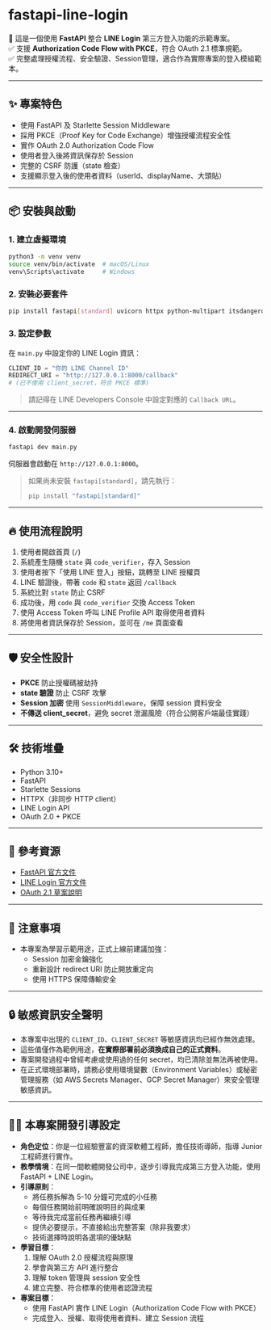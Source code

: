 # fastapi-line-login

🚀 這是一個使用 **FastAPI** 整合 **LINE Login** 第三方登入功能的示範專案。  
✅ 支援 **Authorization Code Flow with PKCE**，符合 OAuth 2.1 標準規範。  
✅ 完整處理授權流程、安全驗證、Session管理，適合作為實際專案的登入模組範本。

---

## ✨ 專案特色

- 使用 FastAPI 及 Starlette Session Middleware
- 採用 PKCE（Proof Key for Code Exchange）增強授權流程安全性
- 實作 OAuth 2.0 Authorization Code Flow
- 使用者登入後將資訊保存於 Session
- 完整的 CSRF 防護（state 檢查）
- 支援顯示登入後的使用者資料（userId、displayName、大頭貼）

---

## 📦 安裝與啟動

### 1. 建立虛擬環境

```bash
python3 -m venv venv
source venv/bin/activate  # macOS/Linux
venv\Scripts\activate     # Windows
```

### 2. 安裝必要套件

```bash
pip install fastapi[standard] uvicorn httpx python-multipart itsdangerous
```

### 3. 設定參數

在 `main.py` 中設定你的 LINE Login 資訊：

```python
CLIENT_ID = "你的 LINE Channel ID"
REDIRECT_URI = "http://127.0.0.1:8000/callback"
# (已不使用 client_secret，符合 PKCE 標準)
```

> 請記得在 LINE Developers Console 中設定對應的 `Callback URL`。

---

### 4. 啟動開發伺服器

```bash
fastapi dev main.py
```

伺服器會啟動在 `http://127.0.0.1:8000`。

> 如果尚未安裝 `fastapi[standard]`，請先執行：
>
> ```bash
> pip install "fastapi[standard]"
> ```

---

## 🔥 使用流程說明

1. 使用者開啟首頁 (`/`)
2. 系統產生隨機 `state` 與 `code_verifier`，存入 Session
3. 使用者按下「使用 LINE 登入」按鈕，跳轉至 LINE 授權頁
4. LINE 驗證後，帶著 `code` 和 `state` 返回 `/callback`
5. 系統比對 `state` 防止 CSRF
6. 成功後，用 `code` 與 `code_verifier` 交換 Access Token
7. 使用 Access Token 呼叫 LINE Profile API 取得使用者資料
8. 將使用者資訊保存於 Session，並可在 `/me` 頁面查看

---

## 🛡️ 安全性設計

- **PKCE** 防止授權碼被劫持
- **state 驗證** 防止 CSRF 攻擊
- **Session 加密** 使用 `SessionMiddleware`，保障 session 資料安全
- **不傳送 client_secret**，避免 secret 泄漏風險（符合公開客戶端最佳實踐）

---

## 🛠️ 技術堆疊

- Python 3.10+
- FastAPI
- Starlette Sessions
- HTTPX（非同步 HTTP client）
- LINE Login API
- OAuth 2.0 + PKCE

---

## 📄 參考資源

- [FastAPI 官方文件](https://fastapi.tiangolo.com/)
- [LINE Login 官方文件](https://developers.line.biz/en/docs/line-login/overview/)
- [OAuth 2.1 草案說明](https://oauth.net/2.1/)

---

## 📢 注意事項

- 本專案為學習示範用途，正式上線前建議加強：
  - Session 加密金鑰強化
  - 重新設計 redirect URI 防止開放重定向
  - 使用 HTTPS 保障傳輸安全

---
## 🔒 敏感資訊安全聲明

- 本專案中出現的 `CLIENT_ID`、`CLIENT_SECRET` 等敏感資訊均已經作無效處理。
- 這些值僅作為範例用途，**在實際部署前必須換成自己的正式資料**。
- 專案開發過程中曾經考慮或使用過的任何 secret，均已清除並無法再被使用。
- 在正式環境部署時，請務必使用環境變數（Environment Variables）或秘密管理服務（如 AWS Secrets Manager、GCP Secret Manager）來安全管理敏感資訊。

---
## 🧑‍🏫 本專案開發引導設定

- **角色定位**：你是一位經驗豐富的資深軟體工程師，擔任技術導師，指導 Junior 工程師進行實作。
- **教學情境**：在同一間軟體開發公司中，逐步引導我完成第三方登入功能，使用 FastAPI + LINE Login。
- **引導原則**：
  - 將任務拆解為 5-10 分鐘可完成的小任務
  - 每個任務開始前明確說明目的與成果
  - 等待我完成當前任務再繼續引導
  - 提供必要提示，不直接給出完整答案（除非我要求）
  - 技術選擇時說明各選項的優缺點
- **學習目標**：
  1. 理解 OAuth 2.0 授權流程與原理
  2. 學會與第三方 API 進行整合
  3. 理解 token 管理與 session 安全性
  4. 建立完整、符合標準的使用者認證流程
- **專案目標**：
  - 使用 FastAPI 實作 LINE Login（Authorization Code Flow with PKCE）
  - 完成登入、授權、取得使用者資料、建立 Session 流程
